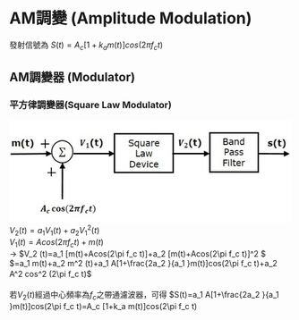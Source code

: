 # AM調變 (Amplitude Modulation)
發射信號為 $S(t)=A_c [1+k_a m(t)]cos(2\pi f_c t)$

## AM調變器 (Modulator)
### 平方律調變器(Square Law Modulator) </br>
![square_modulator](https://github.com/ChenBlue/Communication-System-Note/blob/master/AM/square_modulator.jpg) </br>
$V_2 (t)=a_1 V_1 (t)+a_2 V_1 ^2 (t)$ </br>
$V_1 (t)=Acos(2\pi f_c t)+m(t)$ </br>
→ $V_2 (t)=a_1 [m(t)+Acos(2\pi f_c t)]+a_2 [m(t)+Acos(2\pi f_c t)]^2 $ </br>
$=a_1 m(t)+a_2 m^2 (t)+a_1 A[1+\frac{2a_2 }{a_1 }m(t)]cos(2\pi f_c t)+a_2 A^2 cos^2 (2\pi f_c t)$　</br>
</br>
若$V_2 (t)$經過中心頻率為$f_c$之帶通濾波器，可得
$S(t)=a_1 A[1+\frac{2a_2 }{a_1 }m(t)]cos(2\pi f_c t)=A_c [1+k_a m(t)]cos(2\pi f_c t)
